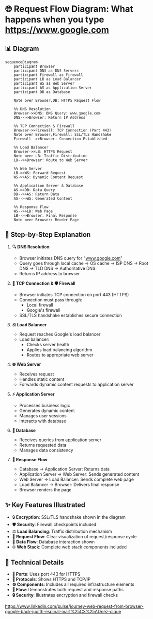 # 🌐 Request Flow Diagram: What happens when you type https://www.google.com

## 📊 Diagram

```mermaid
sequenceDiagram
    participant Browser
    participant DNS as DNS Servers
    participant Firewall as Firewall
    participant LB as Load Balancer
    participant WS as Web Server
    participant AS as Application Server
    participant DB as Database

    Note over Browser,DB: HTTPS Request Flow

    %% DNS Resolution
    Browser->>DNS: DNS Query: www.google.com
    DNS-->>Browser: Return IP Address

    %% TCP Connection & Firewall
    Browser->>Firewall: TCP Connection (Port 443)
    Note over Browser,Firewall: SSL/TLS Handshake
    Firewall-->>Browser: Connection Established

    %% Load Balancer
    Browser->>LB: HTTPS Request
    Note over LB: Traffic Distribution
    LB-->>Browser: Route to Web Server

    %% Web Server
    LB->>WS: Forward Request
    WS->>AS: Dynamic Content Request

    %% Application Server & Database
    AS->>DB: Data Query
    DB-->>AS: Return Data
    AS-->>WS: Generated Content

    %% Response Flow
    WS-->>LB: Web Page
    LB-->>Browser: Final Response
    Note over Browser: Render Page
```

## 📝 Step-by-Step Explanation

1. **🔍 DNS Resolution**
   - Browser initiates DNS query for "www.google.com"
   - Query goes through local cache → OS cache → ISP DNS → Root DNS → TLD DNS → Authoritative DNS
   - Returns IP address to browser

2. **🔌 TCP Connection & 🛡️ Firewall**
   - Browser initiates TCP connection on port 443 (HTTPS)
   - Connection must pass through:
     - Local firewall
     - Google's firewall
   - SSL/TLS handshake establishes secure connection

3. **⚖️ Load Balancer**
   - Request reaches Google's load balancer
   - Load balancer:
     - Checks server health
     - Applies load balancing algorithm
     - Routes to appropriate web server

4. **🌐 Web Server**
   - Receives request
   - Handles static content
   - Forwards dynamic content requests to application server

5. **⚡ Application Server**
   - Processes business logic
   - Generates dynamic content
   - Manages user sessions
   - Interacts with database

6. **💾 Database**
   - Receives queries from application server
   - Returns requested data
   - Manages data consistency

7. **🔄 Response Flow**
   - Database → Application Server: Returns data
   - Application Server → Web Server: Sends generated content
   - Web Server → Load Balancer: Sends complete web page
   - Load Balancer → Browser: Delivers final response
   - Browser renders the page

## ✨ Key Features Illustrated

- 🔒 **Encryption**: SSL/TLS handshake shown in the diagram
- 🛡️ **Security**: Firewall checkpoints included
- ⚖️ **Load Balancing**: Traffic distribution mechanism
- 🔄 **Request Flow**: Clear visualization of request/response cycle
- 💾 **Data Flow**: Database interaction shown
- 🌐 **Web Stack**: Complete web stack components included

## 🔧 Technical Details

- **🔌 Ports**: Uses port 443 for HTTPS
- **📡 Protocols**: Shows HTTPS and TCP/IP
- **⚙️ Components**: Includes all required infrastructure elements
- **🔄 Flow**: Demonstrates both request and response paths
- **🔒 Security**: Illustrates encryption and firewall checks

https://www.linkedin.com/pulse/journey-web-request-from-browser-google-back-judith-espinal-mart%25C3%25ADnez-cique
